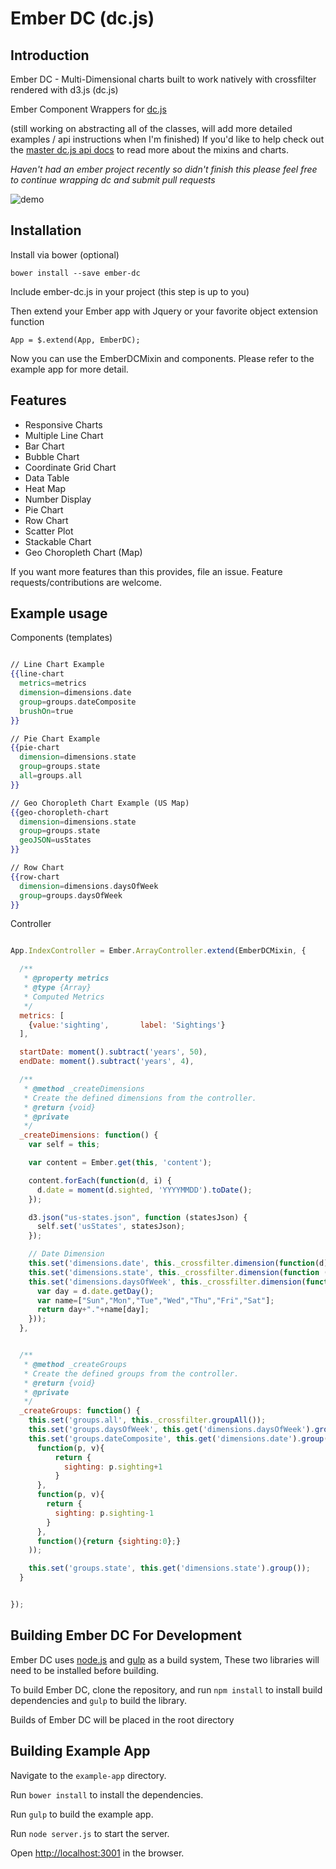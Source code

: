 # Ember DC (dc.js)

## Introduction

Ember DC - Multi-Dimensional charts built to work natively with crossfilter rendered with d3.js (dc.js)

Ember Component Wrappers for [dc.js](http://nickqizhu.github.io/dc.js/)

(still working on abstracting all of the classes, will add more detailed examples / api instructions when I'm finished) If you'd like to help check out the [master dc.js api docs](https://github.com/dc-js/dc.js/blob/master/web/docs/api-latest.md) to read more about the mixins and charts.

*Haven't had an ember project recently so didn't finish this please feel free to continue wrapping dc and submit pull requests*

![demo](http://cl.ly/image/3d2T1A0a2420/Screen%20Shot%202014-02-15%20at%204.36.31%20AM.png)

## Installation
Install via bower (optional)
```
bower install --save ember-dc
```

Include ember-dc.js in your project (this step is up to you)


Then extend your Ember app with Jquery or your favorite object extension function
```
App = $.extend(App, EmberDC);
```

Now you can use the EmberDCMixin and components. Please refer to the example app for more detail.

## Features

- Responsive Charts
- Multiple Line Chart
- Bar Chart
- Bubble Chart
- Coordinate Grid Chart
- Data Table
- Heat Map
- Number Display
- Pie Chart
- Row Chart
- Scatter Plot
- Stackable Chart
- Geo Choropleth Chart (Map)

If you want more features than this provides, file an issue. Feature requests/contributions are welcome.

## Example usage

Components (templates)

```handlebars

// Line Chart Example
{{line-chart
  metrics=metrics
  dimension=dimensions.date
  group=groups.dateComposite
  brushOn=true
}}

// Pie Chart Example
{{pie-chart
  dimension=dimensions.state
  group=groups.state
  all=groups.all
}}

// Geo Choropleth Chart Example (US Map)
{{geo-choropleth-chart
  dimension=dimensions.state
  group=groups.state
  geoJSON=usStates
}}

// Row Chart
{{row-chart
  dimension=dimensions.daysOfWeek
  group=groups.daysOfWeek
}}

```

Controller

```javascript

App.IndexController = Ember.ArrayController.extend(EmberDCMixin, {

  /**
   * @property metrics
   * @type {Array}
   * Computed Metrics
   */
  metrics: [
    {value:'sighting',       label: 'Sightings'}
  ],

  startDate: moment().subtract('years', 50),
  endDate: moment().subtract('years', 4),

  /**
   * @method _createDimensions
   * Create the defined dimensions from the controller.
   * @return {void}
   * @private
   */
  _createDimensions: function() {
    var self = this;

    var content = Ember.get(this, 'content');

    content.forEach(function(d, i) {
      d.date = moment(d.sighted, 'YYYYMMDD').toDate();
    });

    d3.json("us-states.json", function (statesJson) {
      self.set('usStates', statesJson);
    });

    // Date Dimension
    this.set('dimensions.date', this._crossfilter.dimension(function(d) { return d.date; }));
    this.set('dimensions.state', this._crossfilter.dimension(function (d) { return d.state; }));
    this.set('dimensions.daysOfWeek', this._crossfilter.dimension(function (d) {
      var day = d.date.getDay();
      var name=["Sun","Mon","Tue","Wed","Thu","Fri","Sat"];
      return day+"."+name[day];
    }));
  },


  /**
   * @method _createGroups
   * Create the defined groups from the controller.
   * @return {void}
   * @private
   */
  _createGroups: function() {
    this.set('groups.all', this._crossfilter.groupAll());
    this.set('groups.daysOfWeek', this.get('dimensions.daysOfWeek').group());
    this.set('groups.dateComposite', this.get('dimensions.date').group(d3.time.month).reduce(
      function(p, v){
          return {
            sighting: p.sighting+1
          }
      },
      function(p, v){
        return {
          sighting: p.sighting-1
        }
      },
      function(){return {sighting:0};}
    ));

    this.set('groups.state', this.get('dimensions.state').group());
  }


});

```

## Building Ember DC For Development
Ember DC uses [node.js](http://nodejs.org/) and [gulp](http://gulpjs.com/) as a build system,
These two libraries will need to be installed before building.

To build Ember DC, clone the repository, and run `npm install` to install build dependencies
and `gulp` to build the library.

Builds of Ember DC will be placed in the root directory


## Building Example App

Navigate to the `example-app` directory.

Run `bower install` to install the dependencies.

Run `gulp` to build the example app.

Run `node server.js` to start the server.

Open [http://localhost:3001](http://localhost:3001) in the browser.
